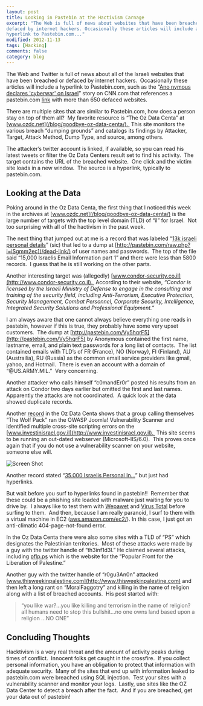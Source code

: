 ```yaml
---
layout: post
title: Looking in Pastebin at the Hactivism Carnage
excerpt: "The Web is full of news about websites that have been breached or
defaced by internet hackers. Occasionally these articles will include a
hyperlink to Pastebin.com..."
modified: 2012-11-13
tags: [Hacking]
comments: false
category: blog
---
```


The Web and Twitter is full of news about all of the Israeli websites that have
been breached or defaced by internet hackers.  Occasionally these articles
will include a hyperlink to Pastebin.com, such as the “[Ano nymous declares
'cyberwar' on Israel](http://www.cnn.com/2012/11/19/tech/web/cyber-attack-israel-anonymous/)”
story on CNN.com that references a pastebin.com [link](/dead-link/) with
more than 650 defaced websites.

There are multiple sites that are similar to Pastebin.com, how does a person
stay on top of them all?  My favorite resource is “The Oz Data Centa” at
[www.ozdc.net](/blog/goodbye-oz-data-centa/).  This site monitors the various
breach “dumping grounds” and catalogs its findings by Attacker, Target,
Attack Method, Dump Type, and source, among others.

The attacker’s twitter account is linked, if available, so you can read his
latest tweets or filter the Oz Data Centers result set to find his activity. 
The target contains the URL of the breached website.  One click and the victim
site loads in a new window.  The source is a hyperlink, typically to
pastebin.com.

## Looking at the Data

Poking around in the Oz Data Centa, the first thing that I noticed this week in
the archives at [www.ozdc.net](/blog/goodbye-oz-data-centa/) is the large
number of targets with the top level domain (TLD) of “il” for Israel.  Not
too surprising with all of the hactivism in the past week.

The next thing that jumped out at me is a record that was labeled “[13k
israeli personal details](/dead-link/)” (sic) that led to a dump
at [http://pastebin.com/raw.php?i=iSgmm2ec](/dead-link/) of user names and
passwords.  The top of the file said “15,000 Israelis Email Information part
1” and there were less than 5800 records.  I guess that he is still working
on the other parts.

Another interesting target was (allegedly) [www.condor-security.co.il](http://www.condor-security.co.il). 
According to their website, _“Condor is licensed by the Israeli Ministry
of Defense to engage in the consulting and training of the security field,
including Anti-Terrorism, Executive Protection, Security Management, Combat
Personnel, Corporate Security, Intelligence, Integrated Security Solutions and
Professional Equipment.”_

I am always aware that one cannot always believe everything one reads in
pastebin, however if this is true, they probably have some very upset
customers.  The dump at [http://pastebin.com/Vy5hqrF5](http://pastebin.com/Vy5hqrF5)
by Anonymous contained the first name, lastname, email, and plain text
passwords for a long list of contacts.  The list contained emails with TLD’s
of FR (France), NO (Norway),
FI (Finland), AU (Austrailia), RU (Russia) as the common email service
providers like gmail, yahoo, and Hotmail.  There is even an account with a
domain of “@US.ARMY.MIL.”  Very concerning.

Another attacker who calls himself “c0mandEr0r” posted his results from an
attack on Condor two days earlier but omitted the first and last names.
Apparently the attacks are not coordinated.  A quick look at the data showed
duplicate records.

Another [record](/dead-link/) in the Oz Data Centa
shows that a group calling themselves “The Wolf Pack” ran the OWASP Joomla!
Vulnerability Scanner and identified multiple cross-site scripting errors on
the [www.investinisrael.gov.il](http://www.investinisrael.gov.il). 
This site seems to be running an out-dated webserver (Microsoft-IIS/6.0). 
This proves once again that if you do not use a vulnerability scanner on your
website, someone else will.

![Screen Shot](/images/screenclip-300x89-300x89.png)

Another record stated “[35.000 Israelis Personal In...](/dead-link/)” but
just had hyperlinks.

But wait before you surf to hyperlinks found in pastebin!!  Remember that
these could be a phishing site loaded with malware just waiting for you to
drive by.  I always like to test them with [Wepawet](/dead-link/) and [Virus
Total](https://www.VirusTotal.com">www.VirusTotal.com) before surfing to
them.  And then, because I am really paranoid, I surf to them with a virtual
machine in EC2 ([aws.amazon.com/ec2/](http://aws.amazon.com/ec2/)).
In this case, I just got an anti-climatic 404-page-not-found error.

In the Oz Data Centa there were also some sites with a TLD of “PS” which
designates the Palestinian territories.  Most of these attacks were made by a
guy with the twitter handle of “th3inf1d3l.” He claimed several attacks,
including [pflp.ps](http://pflp.ps) which is the
website for the “Popular Front for the Liberation of Palestine.”

Another guy with the twitter handle of “r0gu3An0n” attacked
[www.thisweekinpalestine.com](http://www.thisweekinpalestine.com) and
then left a long rant on “MoralFaggotry” and killing in the name of
religion along with a list of breached accounts.  His post started with:
> “you like war?...you like killing and terrorism in the name of religion?
all humans need to stop this bullshit...no one owns land based upon a
religion ...NO ONE”

## Concluding Thoughts

Hacktivism is a very real threat and the amount of activity peaks during times
of conflict.  Innocent folks get caught in the crossfire.  If you collect
personal information, you have an obligation to protect that information with
adequate security.  Many of the sites that end up with information leaked to
pastebin.com were breached using SQL injection.  Test your sites with a
vulnerability scanner and monitor your logs.  Lastly, use sites like the OZ
Data Center to detect a breach after the fact.  And if you are breached, get
your data out of pastebin!
